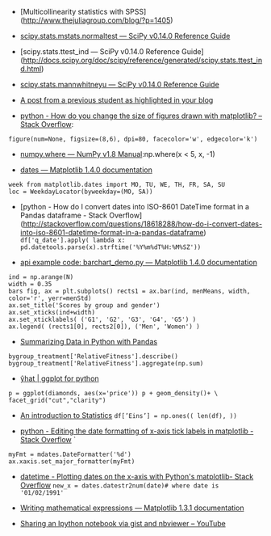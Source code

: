 * [Multicollinearity statistics with SPSS] (http://www.thejuliagroup.com/blog/?p=1405)

* [scipy.stats.mstats.normaltest — SciPy v0.14.0 Reference Guide](http://docs.scipy.org/doc/scipy-0.14.0/reference/generated/scipy.stats.mstats.normaltest.html)

* [scipy.stats.ttest_ind — SciPy v0.14.0 Reference Guide]
(http://docs.scipy.org/doc/scipy/reference/generated/scipy.stats.ttest_ind.html)

* [scipy.stats.mannwhitneyu — SciPy v0.14.0 Reference Guide](http://docs.scipy.org/doc/scipy-0.14.0/reference/generated/scipy.stats.mannwhitneyu.html)

* [A post from a previous student as highlighted in your blog](http://nbviewer.ipython.org/url/www.asimihsan.com/articles/Intro%20to%20Data%20Science%20-%20Final%20Project.ipynb)

* [python - How do you change the size of figures drawn with matplotlib? – Stack Overflow](http://stackoverflow.com/questions/332289/how-do-you-change-the-size-of-figures-drawn-with-matplotlib): 

```figure(num=None, figsize=(8,6), dpi=80, facecolor='w', edgecolor='k')```

* [numpy.where — NumPy v1.8 Manual](http://docs.scipy.org/doc/numpy/reference/generated/numpy.where.html):np.where(x < 5, x, -1)

* [dates — Matplotlib 1.4.0 documentation](http://matplotlib.org/api/dates_api.html)
```
week from matplotlib.dates import MO, TU, WE, TH, FR, SA, SU
loc = WeekdayLocator(byweekday=(MO, SA))
```

* [python - How do I convert dates into ISO-8601 DateTime format in a Pandas dataframe - Stack Overflow]
(http://stackoverflow.com/questions/18618288/how-do-i-convert-dates-into-iso-8601-datetime-format-in-a-pandas-dataframe)
```df['q_date'].apply( lambda x: pd.datetools.parse(x).strftime('%Y%m%dT%H:%M%SZ'))```

* [api example code: barchart_demo.py — Matplotlib 1.4.0 documentation](http://matplotlib.org/examples/api/barchart_demo.html)
```
ind = np.arange(N)
width = 0.35
bars fig, ax = plt.subplots() rects1 = ax.bar(ind, menMeans, width,
color='r', yerr=menStd)
ax.set_title('Scores by group and gender')
ax.set_xticks(ind+width)
ax.set_xticklabels( ('G1', 'G2', 'G3', 'G4', 'G5') )
ax.legend( (rects1[0], rects2[0]), ('Men', 'Women') )
```

* [Summarizing Data in Python with Pandas](http://bconnelly.net/2013/10/summarizing-data-in-python-with-pandas/)
```
bygroup_treatment['RelativeFitness'].describe()
bygroup_treatment['RelativeFitness'].aggregate(np.sum)
```

* [ŷhat | ggplot for python](http://blog.yhathq.com/posts/ggplot-for-python.html)
```
p = ggplot(diamonds, aes(x='price')) p + geom_density()+ \
facet_grid("cut","clarity")
```

* [An introduction to Statistics](http://work.thaslwanter.at/Stats/StatsIntro.pdf)
```df[’Eins’] = np.ones(( len(df), ))```

* [python - Editing the date formatting of x-axis tick labels in matplotlib - Stack Overflow](http://stackoverflow.com/questions/14946371/editing-the-date-formatting-of-x-axis-tick-labels-in-matplotlib)
`
```
myFmt = mdates.DateFormatter('%d')
ax.xaxis.set_major_formatter(myFmt)
```

* [datetime - Plotting dates on the x-axis with Python's matplotlib- Stack Overflow](http://stackoverflow.com/questions/9627686/plotting-dates-on-the-x-axis-with-pythons-matplotlib)
```new_x = dates.datestr2num(date)# where date is '01/02/1991'```

* [Writing mathematical expressions — Matplotlib 1.3.1 documentation](http://matplotlib.org/1.3.1/users/mathtext.html)

* [Sharing an Ipython notebook via gist and nbviewer – YouTube](https://www.youtube.com/watch?v=eYVCH61fKyY)
